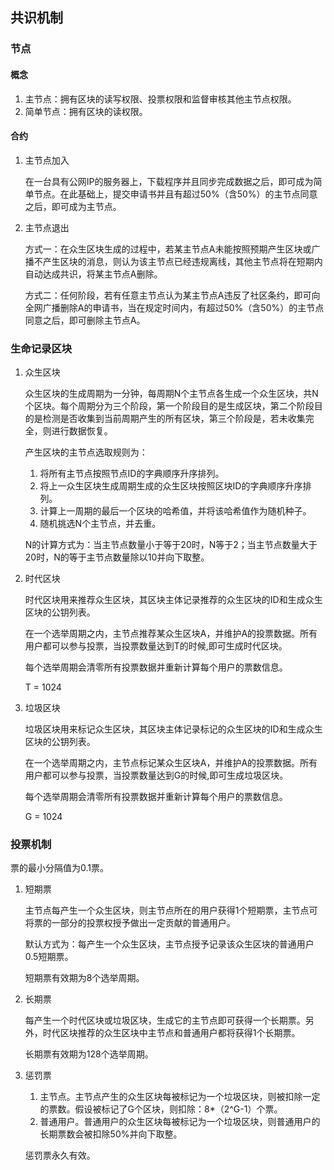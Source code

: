 ## 共识机制

### 节点

#### 概念

1. 主节点：拥有区块的读写权限、投票权限和监督审核其他主节点权限。
2. 简单节点：拥有区块的读权限。


#### 合约
1. 主节点加入

   在一台具有公网IP的服务器上，下载程序并且同步完成数据之后，即可成为简单节点。在此基础上，提交申请书并且有超过50%（含50%）的主节点同意之后，即可成为主节点。

2. 主节点退出

   方式一：在众生区块生成的过程中，若某主节点A未能按照预期产生区块或广播不产生区块的消息，则认为该主节点已经违规离线，其他主节点将在短期内自动达成共识，将某主节点A删除。
   
   方式二：任何阶段，若有任意主节点认为某主节点A违反了社区条约，即可向全网广播删除A的申请书，当在规定时间内，有超过50%（含50%）的主节点同意之后，即可删除主节点A。

### 生命记录区块

1. 众生区块

   众生区块的生成周期为一分钟，每周期N个主节点各生成一个众生区块，共N个区块。每个周期分为三个阶段，第一个阶段目的是生成区块，第二个阶段目的是检测是否收集到当前周期产生的所有区块，第三个阶段是，若未收集完全，则进行数据恢复。

   产生区块的主节点选取规则为：

   1. 将所有主节点按照节点ID的字典顺序升序排列。
   2. 将上一众生区块生成周期生成的众生区块按照区块ID的字典顺序升序排列。
   3. 计算上一周期的最后一个区块的哈希值，并将该哈希值作为随机种子。
   4. 随机挑选N个主节点，并去重。

   N的计算方式为：当主节点数量小于等于20时，N等于2；当主节点数量大于20时，N的等于主节点数量除以10并向下取整。

2. 时代区块

   时代区块用来推荐众生区块，其区块主体记录推荐的众生区块的ID和生成众生区块的公钥列表。

   在一个选举周期之内，主节点推荐某众生区块A，并维护A的投票数据。所有用户都可以参与投票，当投票数量达到T的时候,即可生成时代区块。

   每个选举周期会清零所有投票数据并重新计算每个用户的票数信息。

   T = 1024

3. 垃圾区块

   垃圾区块用来标记众生区块，其区块主体记录标记的众生区块的ID和生成众生区块的公钥列表。

   在一个选举周期之内，主节点标记某众生区块A，并维护A的投票数据。所有用户都可以参与投票，当投票数量达到G的时候,即可生成垃圾区块。

   每个选举周期会清零所有投票数据并重新计算每个用户的票数信息。

   G = 1024



### 投票机制

票的最小分隔值为0.1票。

1. 短期票

   主节点每产生一个众生区块，则主节点所在的用户获得1个短期票，主节点可将票的一部分的投票权授予做出一定贡献的普通用户。

   默认方式为：每产生一个众生区块，主节点授予记录该众生区块的普通用户0.5短期票。

   短期票有效期为8个选举周期。

2. 长期票

   每产生一个时代区块或垃圾区块，生成它的主节点即可获得一个长期票。另外，时代区块推荐的众生区块中主节点和普通用户都将获得1个长期票。

   长期票有效期为128个选举周期。

3. 惩罚票

   1. 主节点。主节点产生的众生区块每被标记为一个垃圾区块，则被扣除一定的票数。假设被标记了G个区块，则扣除：8*（2^G-1）个票。
   2. 普通用户。普通用户的众生区块每被标记为一个垃圾区块，则普通用户的长期票数会被扣除50%并向下取整。

   惩罚票永久有效。



   

